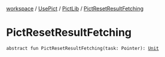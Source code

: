 [workspace](../../index.md) / [UsePict](../index.md) / [PictLib](index.md) / [PictResetResultFetching](./-pict-reset-result-fetching.md)

# PictResetResultFetching

`abstract fun PictResetResultFetching(task: Pointer): `[`Unit`](https://kotlinlang.org/api/latest/jvm/stdlib/kotlin/-unit/index.html)